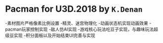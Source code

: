 # Pacman for U3D.2018 by `K.Denan`
-素材图片严格像素比例设置
-精灵、迷宫物理化
-动画状态机实现动画效果
-pacman玩家控制实现
-敌人仿AI实现
-游戏核心玩法吃豆子实现，与趣味玩法超级豆实现
-积分面板以及开始结束UI完善与实现
